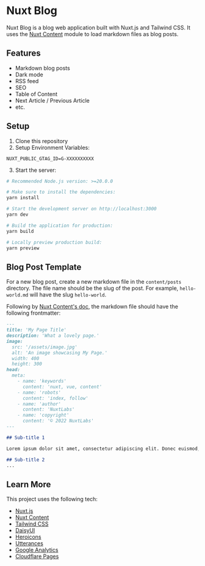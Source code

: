 # Nuxt Blog

Nuxt Blog is a blog web application built with Nuxt.js and Tailwind CSS. It uses the [Nuxt Content](https://content.nuxtjs.org/) module to load markdown files as blog posts.

## Features
- Markdown blog posts
- Dark mode
- RSS feed
- SEO
- Table of Content
- Next Article / Previous Article
- etc.

<!-- ## Screenshots -->

## Setup

1. Clone this repository
2. Setup Environment Variables:

```
NUXT_PUBLIC_GTAG_ID=G-XXXXXXXXXX
```

3. Start the server:

```bash
# Recommended Node.js version: >=20.0.0

# Make sure to install the dependencies:
yarn install

# Start the development server on http://localhost:3000
yarn dev

# Build the application for production:
yarn build

# Locally preview production build:
yarn preview

```

## Blog Post Template

For a new blog post, create a new markdown file in the `content/posts` directory. The file name should be the slug of the post. For example, `hello-world.md` will have the slug `hello-world`.

Following by [Nuxt Content's doc](https://content.nuxtjs.org/api/composables/use-content-head), the markdown file should have the following frontmatter:

```markdown
---
title: 'My Page Title'
description: 'What a lovely page.'
image:
  src: '/assets/image.jpg'
  alt: 'An image showcasing My Page.'
  width: 400
  height: 300
head:
  meta:
    - name: 'keywords'
      content: 'nuxt, vue, content'
    - name: 'robots'
      content: 'index, follow'
    - name: 'author'
      content: 'NuxtLabs'
    - name: 'copyright'
      content: '© 2022 NuxtLabs'
---

## Sub-title 1

Lorem ipsum dolor sit amet, consectetur adipiscing elit. Donec euismod, nisl eu aliquam ultricies, massa nunc aliquet nisi, vitae luctus nunc nunc eu nisi. Donec euismod, nisl eu aliquam ultricies, massa nunc aliquet nisi, vitae luctus nunc nunc eu nisi.

## Sub-title 2
...
```

## Learn More
This project uses the following tech:
- [Nuxt.js](https://nuxtjs.org/)
- [Nuxt Content](https://content.nuxtjs.org/)
- [Tailwind CSS](https://tailwindcss.com/)
- [DaisyUI](https://daisyui.com/)
- [Heroicons](https://heroicons.com/)
- [Utterances](https://utteranc.es/)
- [Google Analytics](https://analytics.google.com/analytics/web/)
- [Cloudflare Pages](https://pages.cloudflare.com/)